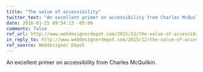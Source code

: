 ```yaml
---
title: "The value of accessibility"
twitter_text: "An excellent primer on accessibility from Charles McQuilkin"
date: 2016-01-25 09:54:13 -05:00
comments: false
ref_url: http://www.webdesignerdepot.com/2015/12/the-value-of-accessibility/
in_reply_to: http://www.webdesignerdepot.com/2015/12/the-value-of-accessibility/
ref_source: Webdesigner Depot
---
```


An excellent primer on accessibility from Charles McQuilkin.
